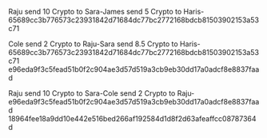 Raju send 10 Crypto to Sara-James send 5 Crypto to Haris-
65689cc3b776573c23931842d71684dc77bc2772168bdcb81503902153a53c71

Cole send 2 Crypto to Raju-Sara send 8.5 Crypto to Haris-65689cc3b776573c23931842d71684dc77bc2772168bdcb81503902153a53c71
e96eda9f3c5fead51b0f2c904ae3d57d519a3cb9eb30dd17a0adcf8e8837faad

Raju send 10 Crypto to Sara-Cole send 2 Crypto to Raju-e96eda9f3c5fead51b0f2c904ae3d57d519a3cb9eb30dd17a0adcf8e8837faad
18964fee18a9dd10e442e516bed266af192584d1d8f2d63afeaffcc08787364d
